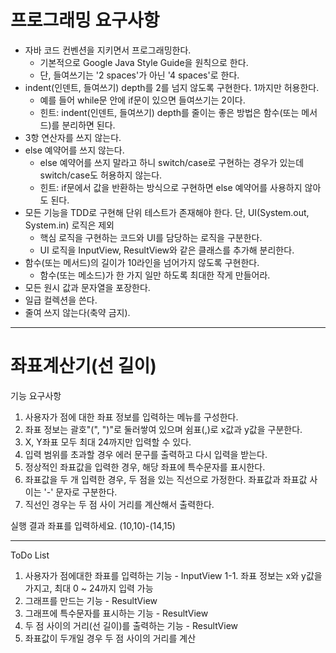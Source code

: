 # 프로그래밍 요구사항
- 자바 코드 컨벤션을 지키면서 프로그래밍한다.
    - 기본적으로 Google Java Style Guide을 원칙으로 한다.
    - 단, 들여쓰기는 '2 spaces'가 아닌 '4 spaces'로 한다.
- indent(인덴트, 들여쓰기) depth를 2를 넘지 않도록 구현한다. 1까지만 허용한다.
    - 예를 들어 while문 안에 if문이 있으면 들여쓰기는 2이다.
    - 힌트: indent(인덴트, 들여쓰기) depth를 줄이는 좋은 방법은 함수(또는 메서드)를 분리하면 된다.
- 3항 연산자를 쓰지 않는다.
- else 예약어를 쓰지 않는다.
    - else 예약어를 쓰지 말라고 하니 switch/case로 구현하는 경우가 있는데 switch/case도 허용하지 않는다.
    - 힌트: if문에서 값을 반환하는 방식으로 구현하면 else 예약어를 사용하지 않아도 된다.
- 모든 기능을 TDD로 구현해 단위 테스트가 존재해야 한다. 단, UI(System.out, System.in) 로직은 제외
    - 핵심 로직을 구현하는 코드와 UI를 담당하는 로직을 구분한다.
    - UI 로직을 InputView, ResultView와 같은 클래스를 추가해 분리한다.
- 함수(또는 메서드)의 길이가 10라인을 넘어가지 않도록 구현한다.
    - 함수(또는 메소드)가 한 가지 일만 하도록 최대한 작게 만들어라.
- 모든 원시 값과 문자열을 포장한다.
- 일급 컬렉션을 쓴다.
- 줄여 쓰지 않는다(축약 금지).

---

# 좌표계산기(선 길이)
기능 요구사항
1. 사용자가 점에 대한 좌표 정보를 입력하는 메뉴를 구성한다.
2. 좌표 정보는 괄호"(", ")"로 둘러쌓여 있으며 쉼표(,)로 x값과 y값을 구분한다.
3. X, Y좌표 모두 최대 24까지만 입력할 수 있다.
4. 입력 범위를 초과할 경우 에러 문구를 출력하고 다시 입력을 받는다.
5. 정상적인 좌표값을 입력한 경우, 해당 좌표에 특수문자를 표시한다.
6. 좌표값을 두 개 입력한 경우, 두 점을 있는 직선으로 가정한다. 좌표값과 좌표값 사이는 '-' 문자로 구분한다.
7. 직선인 경우는 두 점 사이 거리를 계산해서 출력한다.

실행 결과
좌표를 입력하세요.
(10,10)-(14,15)

---

ToDo List
1. 사용자가 점에대한 좌표를 입력하는 기능 - InputView
   1-1. 좌표 정보는 x와 y값을 가지고, 최대 0 ~ 24까지 입력 가능
2. 그래프를 만드는 기능 - ResultView
3. 그래프에 특수문자를 표시하는 기능 - ResultView
4. 두 점 사이의 거리(선 길이)를 출력하는 기능 - ResultView
4. 좌표값이 두개일 경우 두 점 사이의 거리를 계산


